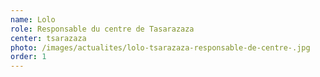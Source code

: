 ```yaml
---
name: Lolo
role: Responsable du centre de Tasarazaza
center: tsarazaza
photo: /images/actualites/lolo-tsarazaza-responsable-de-centre-.jpg
order: 1
---
```

